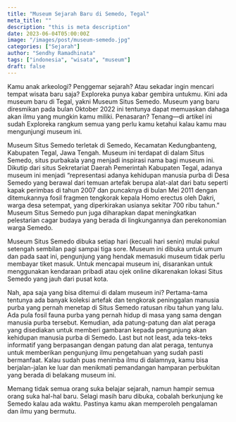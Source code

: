 ```yaml
---
title: "Museum Sejarah Baru di Semedo, Tegal"
meta_title: ""
description: "this is meta description"
date: 2023-06-04T05:00:00Z
image: "/images/post/museum-semedo.jpg"
categories: ["Sejarah"]
author: "Sendhy Ramadhinata"
tags: ["indonesia", "wisata", "museum"]
draft: false
---
```


Kamu anak arkeologi? Penggemar sejarah? Atau sekadar ingin mencari tempat wisata baru saja? Exploreka punya kabar gembira untukmu. Kini ada museum baru di Tegal, yakni Museum Situs Semedo. Museum yang baru diresmikan pada bulan Oktober 2022 ini tentunya dapat memuaskan dahaga akan ilmu yang mungkin kamu miliki. Penasaran? Tenang—di artikel ini sudah Exploreka rangkum semua yang perlu kamu ketahui kalau kamu mau mengunjungi museum ini.

Museum Situs Semedo terletak di Semedo, Kecamatan Kedungbanteng, Kabupaten Tegal, Jawa Tengah. Museum ini terdapat di dalam Situs Semedo, situs purbakala yang menjadi inspirasi nama bagi museum ini. Dikutip dari situs Sekretariat Daerah Pemerintah Kabupaten Tegal, adanya museum ini menjadi “representasi adanya kehidupan manusia purba di Desa Semedo yang berawal dari temuan artefak berupa alat-alat dari batu seperti kapak perimbas di tahun 2007 dan puncaknya di bulan Mei 2011 dengan ditemukannya fosil fragmen tengkorak kepala Homo erectus oleh Dakri, warga desa setempat, yang diperkirakan usianya sekitar 700 ribu tahun.” Museum Situs Semedo pun juga diharapkan dapat meningkatkan pelestarian cagar budaya yang berada di lingkungannya dan perekonomian warga Semedo.

Museum Situs Semedo dibuka setiap hari (kecuali hari senin) mulai pukul setengah sembilan pagi sampai tiga sore. Museum ini dibuka untuk umum dan pada saat ini, pengunjung yang hendak memasuki museum tidak perlu membayar tiket masuk. Untuk mencapai museum ini, disarankan untuk menggunakan kendaraan pribadi atau ojek online dikarenakan lokasi Situs Semedo yang jauh dari pusat kota.

Nah, apa saja yang bisa ditemui di dalam museum ini? Pertama-tama tentunya ada banyak koleksi artefak dan tengkorak peninggalan manusia purba yang pernah menetap di Situs Semedo ratusan ribu tahun yang lalu. Ada pula fosil fauna purba yang pernah hidup di masa yang sama dengan manusia purba tersebut. Kemudian, ada patung-patung dan alat peraga yang disediakan untuk memberi gambaran kepada pengunjung akan kehidupan manusia purba di Semedo. Last but not least, ada teks-teks informatif yang berpasangan dengan patung dan alat peraga, tentunya untuk memberikan pengunjung ilmu pengetahuan yang sudah pasti bermanfaat. Kalau sudah puas menimba ilmu di dalamnya, kamu bisa berjalan-jalan ke luar dan menikmati pemandangan hamparan perbukitan yang berada di belakang museum ini.

Memang tidak semua orang suka belajar sejarah, namun hampir semua orang suka hal-hal baru. Selagi masih baru dibuka, cobalah berkunjung ke Semedo kalau ada waktu. Pastinya kamu akan memperoleh pengalaman dan ilmu yang bermutu.